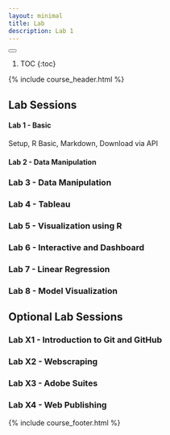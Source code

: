 ```yaml
---
layout: minimal
title: Lab
description: Lab 1
---
```


<button id="toc-toggle"><i class="fa-solid fa-bars"></i></button>
1. TOC
{:toc}

{% include course_header.html %}
## Lab Sessions

#### Lab 1 - Basic
Setup, R Basic, Markdown, Download via API

#### Lab 2 - Data Manipulation


### Lab 3 - Data Manipulation


### Lab 4 - Tableau


### Lab 5 - Visualization using R


### Lab 6 - Interactive and Dashboard


### Lab 7 - Linear Regression


### Lab 8 - Model Visualization

## Optional Lab Sessions

### Lab X1 - Introduction to Git and GitHub

### Lab X2 - Webscraping

### Lab X3 - Adobe Suites

### Lab X4 - Web Publishing


{% include course_footer.html %}
